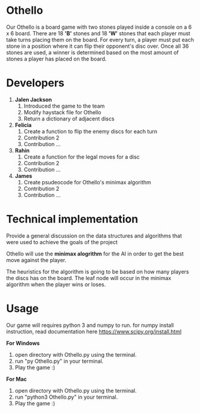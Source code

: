 # Othello
Our Othello is a board game with two stones played inside a console on a 6 x 6 board. There are 18 **'B'** stones and 18 **'W'** stones that each player must take turns placing them on the board. For every turn, a player must put each stone in a position where it can flip their opponent's disc over. Once all 36 stones are used, a winner is determined based on the most amount of stones a player has placed on the board.

# Developers
1. **Jalen Jackson**
   1. Introduced the game to the team
   2. Modify haystack file for Othello
   3. Return a dictionary of adjacent discs
2. **Felicia**
   1. Create a function to flip the enemy discs for each turn
   1. Contribution 2
   1. Contribution ...
3. **Rahin**
   1. Create a function for the legal moves for a disc
   1. Contribution 2
   1. Contribution ...
4. **James**
   1. Create psudeocode for Othello's minimax algorithm
   1. Contribution 2
   1. Contribution ...
   
# Technical implementation
Provide a general discussion on the data structures and algorithms that were used to achieve the goals of the project

Othello will use the **minimax alogrithm** for the AI in order to get the best move against the player.

The heuristics for the algorithm is going to be based on how many players the discs has on the board. The leaf node will occur in the minimax algorithm when the player wins or loses. 

# Usage
Our game will requires python 3 and numpy to run.
for numpy install instruction, read documentation here https://www.scipy.org/install.html

**For Windows**
   1. open directory with Othello.py using the terminal.
   2. run "py Othello.py" in your terminal.
   2. Play the game :)
   
 **For Mac**
   1. open directory with Othello.py using the terminal.
   2. run "python3 Othello.py" in your terminal.
   2. Play the game :)

